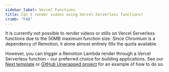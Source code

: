```yaml
---
sidebar_label: Vercel Functions
title: Can I render videos using Vercel Serverless functions?
crumb: "FAQ"
---
```


It is currently not possible to render videos or stills on Vercel Serverless functions due to the 50MB maximum function size. Since Chromium is a dependency of Remotion, it alone almost entirely fills the quota available.

However, you can trigger a Remotion Lambda render through a Vercel Serverless function – our preferred choice for building applications. See our [Next template](https://github.com/remotion-dev/template-next) or [GitHub Unwrapped project](https://github.com/remotion-dev/github-unwrapped-2022) for an example of how to do so.
